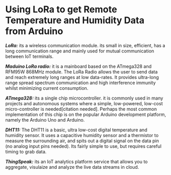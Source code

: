# **Using LoRa to get Remote Temperature and Humidity Data from Arduino**

***LoRa:***
its a wireless communication module. its small in size, efficient, has a long communication range and mainly used for mutual communication between IoT terminals.

***Maduino LoRa radio:***
it is a mainboard based on the ATmega328 and RFM95W 868MHz module. The LoRa Radio allows the user to send data and reach extremely long ranges at low data-rates. It provides ultra-long range spread spectrum communication and high interference immunity whilst minimizing current consumption.

***ATmega328:*** 
its a single chip microcontroller. it is commonly used in many projects and autonomous systems where a simple, low-powered, low-cost micro-controller is needed[citation needed]. Perhaps the most common implementation of this chip is on the popular Arduino development platform, namely the Arduino Uno and Arduino.

***DHT11:*** 
The DHT11 is a basic, ultra low-cost digital temperature and humidity sensor. It uses a capacitive humidity sensor and a thermistor to measure the surrounding air, and spits out a digital signal on the data pin (no analog input pins needed). Its fairly simple to use, but requires careful timing to grab data.

***ThingSpeak:*** its an IoT analytics platform service that allows you to aggregate, visulaize and analyze the live data streams in cloud.
